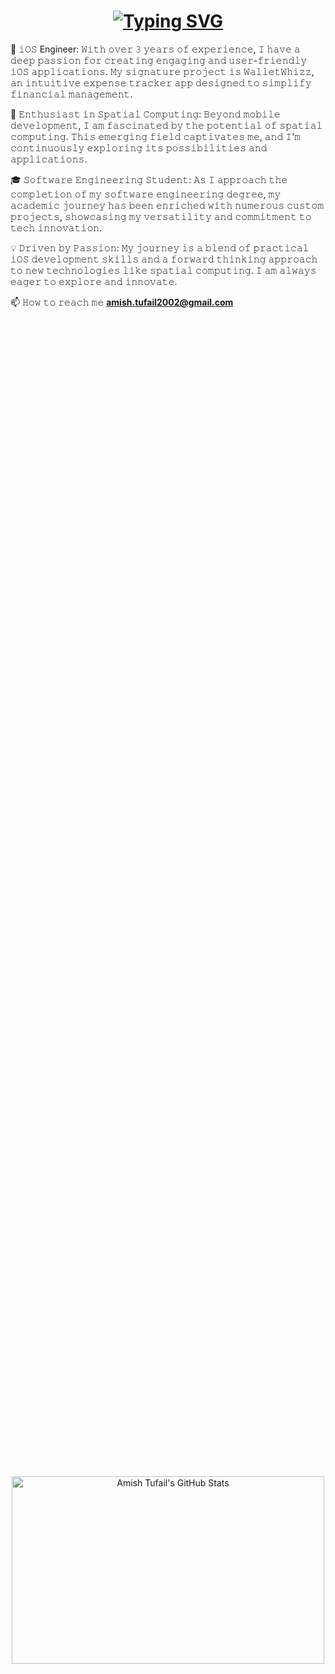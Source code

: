 <h1 align="center"><a href="https://git.io/typing-svg"><img src="https://readme-typing-svg.demolab.com?font=Fira+Code&size=40&pause=200&color=F74646&background=1DFFE200&center=true&vCenter=true&random=false&width=1000&height=200&lines=+iOS+Engineer;3%2B+years+of+experience;Always+learning+%26+Passionate" alt="Typing SVG" /></a></h1>  
        
📱 𝚒𝙾𝚂 Engineer: 𝚆𝚒𝚝𝚑 𝚘𝚟𝚎𝚛 𝟹 𝚢𝚎𝚊𝚛𝚜 𝚘𝚏 𝚎𝚡𝚙𝚎𝚛𝚒𝚎𝚗𝚌𝚎, 𝙸 𝚑𝚊𝚟𝚎 𝚊 𝚍𝚎𝚎𝚙 𝚙𝚊𝚜𝚜𝚒𝚘𝚗 𝚏𝚘𝚛 𝚌𝚛𝚎𝚊𝚝𝚒𝚗𝚐 𝚎𝚗𝚐𝚊𝚐𝚒𝚗𝚐 𝚊𝚗𝚍 𝚞𝚜𝚎𝚛-𝚏𝚛𝚒𝚎𝚗𝚍𝚕𝚢 𝚒𝙾𝚂 𝚊𝚙𝚙𝚕𝚒𝚌𝚊𝚝𝚒𝚘𝚗𝚜. 𝙼𝚢 𝚜𝚒𝚐𝚗𝚊𝚝𝚞𝚛𝚎 𝚙𝚛𝚘𝚓𝚎𝚌𝚝 𝚒𝚜 𝚆𝚊𝚕𝚕𝚎𝚝𝚆𝚑𝚒𝚣𝚣, 𝚊𝚗 𝚒𝚗𝚝𝚞𝚒𝚝𝚒𝚟𝚎 𝚎𝚡𝚙𝚎𝚗𝚜𝚎 𝚝𝚛𝚊𝚌𝚔𝚎𝚛 𝚊𝚙𝚙 𝚍𝚎𝚜𝚒𝚐𝚗𝚎𝚍 𝚝𝚘 𝚜𝚒𝚖𝚙𝚕𝚒𝚏𝚢 𝚏𝚒𝚗𝚊𝚗𝚌𝚒𝚊𝚕 𝚖𝚊𝚗𝚊𝚐𝚎𝚖𝚎𝚗𝚝.  
  
🌌 𝙴𝚗𝚝𝚑𝚞𝚜𝚒𝚊𝚜𝚝 𝚒𝚗 𝚂𝚙𝚊𝚝𝚒𝚊𝚕 𝙲𝚘𝚖𝚙𝚞𝚝𝚒𝚗𝚐: 𝙱𝚎𝚢𝚘𝚗𝚍 𝚖𝚘𝚋𝚒𝚕𝚎 𝚍𝚎𝚟𝚎𝚕𝚘𝚙𝚖𝚎𝚗𝚝, 𝙸 𝚊𝚖 𝚏𝚊𝚜𝚌𝚒𝚗𝚊𝚝𝚎𝚍 𝚋𝚢 𝚝𝚑𝚎 𝚙𝚘𝚝𝚎𝚗𝚝𝚒𝚊𝚕 𝚘𝚏 𝚜𝚙𝚊𝚝𝚒𝚊𝚕 𝚌𝚘𝚖𝚙𝚞𝚝𝚒𝚗𝚐. 𝚃𝚑𝚒𝚜 𝚎𝚖𝚎𝚛𝚐𝚒𝚗𝚐 𝚏𝚒𝚎𝚕𝚍 𝚌𝚊𝚙𝚝𝚒𝚟𝚊𝚝𝚎𝚜 𝚖𝚎, 𝚊𝚗𝚍 𝙸'𝚖 𝚌𝚘𝚗𝚝𝚒𝚗𝚞𝚘𝚞𝚜𝚕𝚢 𝚎𝚡𝚙𝚕𝚘𝚛𝚒𝚗𝚐 𝚒𝚝𝚜 𝚙𝚘𝚜𝚜𝚒𝚋𝚒𝚕𝚒𝚝𝚒𝚎𝚜 𝚊𝚗𝚍 𝚊𝚙𝚙𝚕𝚒𝚌𝚊𝚝𝚒𝚘𝚗𝚜.
  
🎓 𝚂𝚘𝚏𝚝𝚠𝚊𝚛𝚎 𝙴𝚗𝚐𝚒𝚗𝚎𝚎𝚛𝚒𝚗𝚐 𝚂𝚝𝚞𝚍𝚎𝚗𝚝: 𝙰𝚜 𝙸 𝚊𝚙𝚙𝚛𝚘𝚊𝚌𝚑 𝚝𝚑𝚎 𝚌𝚘𝚖𝚙𝚕𝚎𝚝𝚒𝚘𝚗 𝚘𝚏 𝚖𝚢 𝚜𝚘𝚏𝚝𝚠𝚊𝚛𝚎 𝚎𝚗𝚐𝚒𝚗𝚎𝚎𝚛𝚒𝚗𝚐 𝚍𝚎𝚐𝚛𝚎𝚎, 𝚖𝚢 𝚊𝚌𝚊𝚍𝚎𝚖𝚒𝚌 𝚓𝚘𝚞𝚛𝚗𝚎𝚢 𝚑𝚊𝚜 𝚋𝚎𝚎𝚗 𝚎𝚗𝚛𝚒𝚌𝚑𝚎𝚍 𝚠𝚒𝚝𝚑 𝚗𝚞𝚖𝚎𝚛𝚘𝚞𝚜 𝚌𝚞𝚜𝚝𝚘𝚖 𝚙𝚛𝚘𝚓𝚎𝚌𝚝𝚜, 𝚜𝚑𝚘𝚠𝚌𝚊𝚜𝚒𝚗𝚐 𝚖𝚢 𝚟𝚎𝚛𝚜𝚊𝚝𝚒𝚕𝚒𝚝𝚢 𝚊𝚗𝚍 𝚌𝚘𝚖𝚖𝚒𝚝𝚖𝚎𝚗𝚝 𝚝𝚘 𝚝𝚎𝚌𝚑 𝚒𝚗𝚗𝚘𝚟𝚊𝚝𝚒𝚘𝚗.
       
💡 𝙳𝚛𝚒𝚟𝚎𝚗 𝚋𝚢 𝙿𝚊𝚜𝚜𝚒𝚘𝚗: 𝙼𝚢 𝚓𝚘𝚞𝚛𝚗𝚎𝚢 𝚒𝚜 𝚊 𝚋𝚕𝚎𝚗𝚍 𝚘𝚏 𝚙𝚛𝚊𝚌𝚝𝚒𝚌𝚊𝚕 𝚒𝙾𝚂 𝚍𝚎𝚟𝚎𝚕𝚘𝚙𝚖𝚎𝚗𝚝 𝚜𝚔𝚒𝚕𝚕𝚜 𝚊𝚗𝚍 𝚊 𝚏𝚘𝚛𝚠𝚊𝚛𝚍 𝚝𝚑𝚒𝚗𝚔𝚒𝚗𝚐 𝚊𝚙𝚙𝚛𝚘𝚊𝚌𝚑 𝚝𝚘 𝚗𝚎𝚠 𝚝𝚎𝚌𝚑𝚗𝚘𝚕𝚘𝚐𝚒𝚎𝚜 𝚕𝚒𝚔𝚎 𝚜𝚙𝚊𝚝𝚒𝚊𝚕 𝚌𝚘𝚖𝚙𝚞𝚝𝚒𝚗𝚐. 𝙸 𝚊𝚖 𝚊𝚕𝚠𝚊𝚢𝚜 𝚎𝚊𝚐𝚎𝚛 𝚝𝚘 𝚎𝚡𝚙𝚕𝚘𝚛𝚎 𝚊𝚗𝚍 𝚒𝚗𝚗𝚘𝚟𝚊𝚝𝚎.
         
📫 𝙷𝚘𝚠 𝚝𝚘 𝚛𝚎𝚊𝚌𝚑 𝚖𝚎 **amish.tufail2002@gmail.com**
      
<div align="center" style="display: flex; justify-content: center; align-items: center; height: 100vh;">
    <img src="https://stats.dooboo.io/api/github-stats-advanced?login=amish-tufail" width="500" height="300" alt="Amish Tufail's GitHub Stats">
</div> 
         
<div align="center" style="display: flex; justify-content: center; align-items: center; height: 100vh;">
     <img src="https://stats.dooboo.io/api/github-trophies?login=amish-tufail" width="500" height="100" alt="Amish Tufail's GitHub Trophies">
</div>  
  
<div align="center" style="display: flex; justify-content: center; align-items: center; height: 100vh;">
    <a href="https://git.io/streak-stats"><img src="https://streak-stats.demolab.com?user=amish-tufail&theme=iceberg" alt="GitHub Streak" /></a>
</div>

